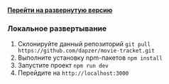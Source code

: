 #### [Перейти на развернутую версию](https://vidita-system-test.dapzer.ru)

### Локальное развертывание

1. Склонируйте данный репозиторий `git pull https://github.com/dapzer/movie-tracket.git`
2. Выполните установку npm-пакетов `npm install`
3. Запустите проект `npm run dev`
4. Перейдите на `http://localhost:3000`
